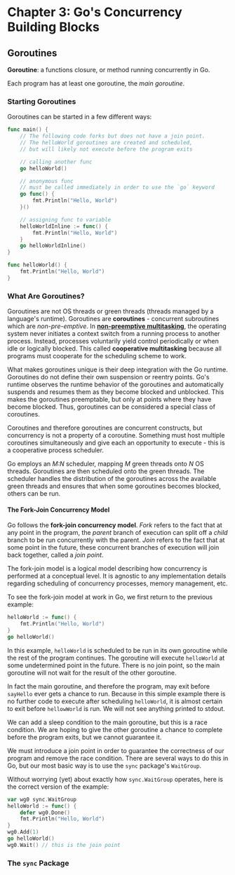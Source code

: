 # Chapter 3: Go's Concurrency Building Blocks

## Goroutines
**Goroutine**: a  functions closure, or method running concurrently in Go.

Each program has at least one goroutine, the *main goroutine*.

### Starting Goroutines
Goroutines can be started in a few different ways:

```go
func main() {
	// The following code forks but does not have a join point.
	// The helloWorld goroutines are created and scheduled,
	// but will likely not execute before the program exits

	// calling another func
	go helloWorld()

	// anonymous func
	// must be called immediately in order to use the `go` keyword
	go func() {
		fmt.Println("Hello, World")
	}()

	// assigning func to variable
	helloWorldInline := func() {
		fmt.Println("Hello, World")
	}
	go helloWorldInline()
}

func helloWorld() {
	fmt.Println("Hello, World")
}
```
### What Are Goroutines?
Goroutines are not OS threads or green threads (threads managed by a language's runtime).
Goroutines are **coroutines** - concurrent subroutines which are *non-pre-emptive*.
In [**non-preemptive multitasking**](https://en.wikipedia.org/wiki/Cooperative_multitasking),
the operating system never initiates a context switch from a running process to another process.
Instead, processes voluntarily yield control periodically or when idle or logically blocked.
This called **cooperative multitasking** because all programs must cooperate for the scheduling scheme to work.

What makes goroutines unique is their deep integration with the Go runtime.
Goroutines do not define their own suspension or reentry points.
Go's runtime observes the runtime behavior of the goroutines and automatically suspends and resumes them as they become blocked and unblocked.
This makes the goroutines preemptable, but only at points where they have become blocked.
Thus, goroutines can be considered a special class of coroutines.

Coroutines and therefore goroutines are concurrent constructs, but concurrency is not a property of a coroutine.
Something must host multiple coroutines simultaneously and give each an opportunity to execute - this is a cooperative process scheduler.

Go employs an *M:N* scheduler, mapping *M* green threads onto *N* OS threads.
Goroutines are then scheduled onto the green threads.
The scheduler handles the distribution of the goroutines across the available green threads and ensures that when some goroutines becomes blocked, others can be run.

#### The Fork-Join Concurrency Model

Go follows the **fork-join concurrency model**.
*Fork* refers to the fact that at any point in the program, the *parent* branch of execution can split off a *child* branch to be run concurrently with the parent.
*Join* refers to the fact that at some point in the future, these concurrent branches of execution will join back together, called a *join point*.

The fork-join model is a logical model describing how concurrency is performed at a conceptual level.
It is agnostic to any implementation details regarding scheduling of concurrency processes, memory management, etc.

To see the fork-join model at work in Go, we first return to the previous example:

```go
helloWorld := func() {
    fmt.Println("Hello, World")
}
go helloWorld()
```

In this example, `helloWorld` is scheduled to be run in its own goroutine while the rest of the program continues.
The goroutine will execute `helloWorld` at some undetermined point in the future.
There is no join point, so the main goroutine will not wait for the result of the other goroutine.

In fact the main goroutine, and therefore the program, may exit before `sayHello` ever gets a chance to run.
Because in this simple example there is no further code to execute after scheduling `helloWorld`, it is almost certain to exit before `hellowWorld` is run.
We will not see anything printed to stdout.

We can add a sleep condition to the main goroutine, but this is a race condition.
We are hoping to give the other goroutine a chance to complete before the program exits, but we cannot guarantee it.

We must introduce a join point in order to guarantee the correctness of our program and remove the race condition.
There are several ways to do this in Go, but our most basic way is to use the `sync` package's `WaitGroup`.

Without worrying (yet) about exactly how `sync.WaitGroup` operates, here is the correct version of the example:

```go
var wg0 sync.WaitGroup
helloWorld := func() {
    defer wg0.Done()
    fmt.Println("Hello, World")
}
wg0.Add(1)
go helloWorld()
wg0.Wait() // this is the join point
```

### The `sync` Package
